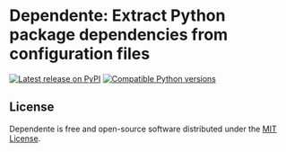 # Dependente: Extract Python package dependencies from configuration files

[![Latest release on PyPI](https://img.shields.io/pypi/v/dependente.svg?style=flat-square)][pypi]
[![Compatible Python versions](https://img.shields.io/pypi/pyversions/dependente.svg?style=flat-square)][pypi]

## License

Dependente is free and open-source software distributed under the
[MIT License](LICENSE.txt).

[pypi]: https://pypi.org/project/dependente/
